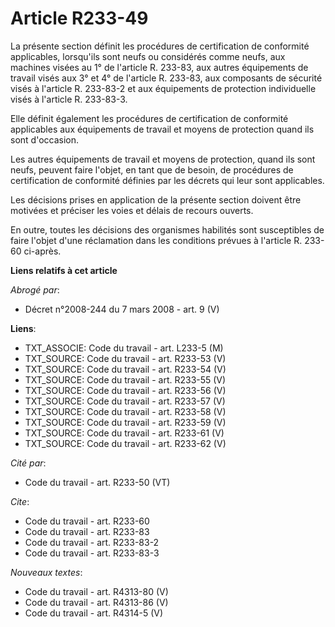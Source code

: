 # Article R233-49

La présente section définit les procédures de certification de conformité applicables, lorsqu'ils sont neufs ou considérés
comme neufs, aux machines visées au 1° de l'article R. 233-83, aux autres équipements de travail visés aux 3° et 4° de
l'article R. 233-83, aux composants de sécurité visés à l'article R. 233-83-2 et aux équipements de protection individuelle
visés à l'article R. 233-83-3.

Elle définit également les procédures de certification de conformité applicables aux équipements de travail et moyens de
protection quand ils sont d'occasion.

Les autres équipements de travail et moyens de protection, quand ils sont neufs, peuvent faire l'objet, en tant que de
besoin, de procédures de certification de conformité définies par les décrets qui leur sont applicables.

Les décisions prises en application de la présente section doivent être motivées et préciser les voies et délais de recours
ouverts.

En outre, toutes les décisions des organismes habilités sont susceptibles de faire l'objet d'une réclamation dans les
conditions prévues à l'article R. 233-60 ci-après.

**Liens relatifs à cet article**

_Abrogé par_:

  - Décret n°2008-244 du 7 mars 2008 - art. 9 (V)

**Liens**:

  - TXT_ASSOCIE: Code du travail - art. L233-5 (M)
  - TXT_SOURCE: Code du travail - art. R233-53 (V)
  - TXT_SOURCE: Code du travail - art. R233-54 (V)
  - TXT_SOURCE: Code du travail - art. R233-55 (V)
  - TXT_SOURCE: Code du travail - art. R233-56 (V)
  - TXT_SOURCE: Code du travail - art. R233-57 (V)
  - TXT_SOURCE: Code du travail - art. R233-58 (V)
  - TXT_SOURCE: Code du travail - art. R233-59 (V)
  - TXT_SOURCE: Code du travail - art. R233-61 (V)
  - TXT_SOURCE: Code du travail - art. R233-62 (V)

_Cité par_:

  - Code du travail - art. R233-50 (VT)

_Cite_:

  - Code du travail - art. R233-60
  - Code du travail - art. R233-83
  - Code du travail - art. R233-83-2
  - Code du travail - art. R233-83-3

_Nouveaux textes_:

  - Code du travail - art. R4313-80 (V)
  - Code du travail - art. R4313-86 (V)
  - Code du travail - art. R4314-5 (V)
